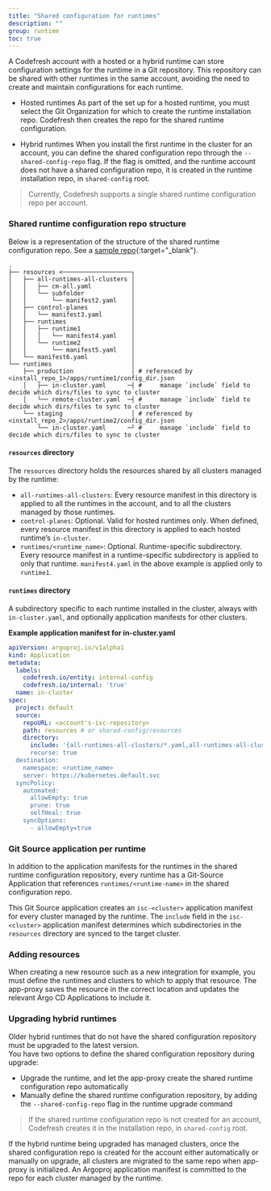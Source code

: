 ```yaml
---
title: "Shared configuration for runtimes"
description: ""
group: runtime
toc: true
---
```



A Codefresh account with a hosted or a hybrid runtime can store configuration settings for the runtime in a Git repository. This repository can be shared with other runtimes in the same account, avoiding the need to create and maintain configurations for each runtime.

* Hosted runtimes
  As part of the set up for a hosted runtime, you must select the Git Organization for which to create the runtime installation repo. Codefresh then creates the repo for the shared runtime configuration.  

* Hybrid runtimes 
  When you install the first runtime in the cluster for an account, you can define the shared configuration repo through the `--shared-config-repo` flag. If the flag is omitted, and the runtime account does not have a shared configuration repo, it is created in the runtime installation repo, in `shared-config` root.

> Currently, Codefresh supports a single shared runtime configuration repo per account.


### Shared runtime configuration repo structure
Below is a representation of the structure of the shared runtime configuration repo. 
See a [sample repo](https://github.dev/noam-codefresh/shared-gs){:target="\_blank"}.

```
.
├── resources <───────────────────┐
│   ├── all-runtimes-all-clusters │
│   │   ├── cm-all.yaml           │
│   │   └── subfolder             │
│   │       └── manifest2.yaml    │
│   ├── control-planes            │
│   │   └── manifest3.yaml        │
│   ├── runtimes                  │
│   │   ├── runtime1              │
│   │   │   └── manifest4.yaml    │
│   │   └── runtime2              │
│   │       └── manifest5.yaml    │
│   └── manifest6.yaml            │
└── runtimes                      │
    ├── production                │ # referenced by <install_repo_1>/apps/runtime1/config_dir.json
    │   ├── in-cluster.yaml      ─┤ #     manage `include` field to decide which dirs/files to sync to cluster
    │   └── remote-cluster.yaml  ─┤ #     manage `include` field to decide which dirs/files to sync to cluster
    └── staging                   │ # referenced by <install_repo_2>/apps/runtime2/config_dir.json
        └── in-cluster.yaml      ─┘ #     manage `include` field to decide which dirs/files to sync to cluster
```

#### `resources` directory 

The `resources` directory holds the resources shared by all clusters managed by the runtime:

  * `all-runtimes-all-clusters`: Every resource manifest in this directory is applied to all the runtimes in the account, and to all the clusters managed by those runtimes.  
  * `control-planes`: Optional. Valid for hosted runtimes only. When defined, every resource manifest in this directory is applied to each hosted runtime’s `in-cluster`.
  * `runtimes/<runtime_name>`: Optional. Runtime-specific subdirectory. Every resource manifest in a runtime-specific subdirectory is applied to only that runtime. `manifest4.yaml` in the above example is applied only to `runtime1`. 

#### `runtimes` directory 
A subdirectory specific to each runtime installed in the cluster, always with `in-cluster.yaml`, and optionally application manifests for other clusters. 

**Example application manifest for in-cluster.yaml**

```yaml
apiVersion: argoproj.io/v1alpha1
kind: Application
metadata:
  labels:
    codefresh.io/entity: internal-config
    codefresh.io/internal: 'true'
  name: in-cluster
spec:
  project: default
  source: 
    repoURL: <account's-isc-repository>
    path: resources # or shared-config/resources
    directory:
      include: '{all-runtimes-all-clusters/*.yaml,all-runtimes-all-clusters/**/*.yaml,runtimes/<runtime_name>/*.yaml,runtimes/<runtime_name>/**/*.yaml,control-planes/*.yaml,control-planes/**/*.yaml}''
      recurse: true
  destination:
    namespace: <runtime_name>
    server: https://kubernetes.default.svc
  syncPolicy:
    automated:
      allowEmpty: true
      prune: true
      selfHeal: true
    syncOptions:
      - allowEmpty=true
```


### Git Source application per runtime
In addition to the application manifests for the runtimes in the shared runtime configuration repository, every runtime has a Git-Source Application that references `runtimes/<runtime-name>` in the shared configuration repo.  

This Git Source application creates an `isc-<cluster>` application manifest for every cluster managed by the runtime. The `include` field in the `isc-<cluster>` application manifest determines which subdirectories in the `resources` directory are synced to the target cluster.


### Adding resources
When creating a new resource such as a new integration for example, you must define the runtimes and clusters to which to apply that resource. The app-proxy saves the resource in the correct location and updates the relevant Argo CD Applications to include it.

### Upgrading hybrid runtimes
Older hybrid runtimes that do not have the shared configuration repository must be upgraded to the latest version.  
You have two options to define the shared configuration repository during upgrade:
* Upgrade the runtime, and let the app-proxy create the shared runtime configuration repo automatically 
* Manually define the shared runtime configuration repository, by adding the `--shared-config-repo` flag in the runtime upgrade command

>If the shared runtime configuration repo is not created for an account, Codefresh creates it in the installation repo, in `shared-config` root. 

If the hybrid runtime being upgraded has managed clusters, once the shared configuration repo is created for the account either automatically or manually on upgrade, all clusters are migrated to the same repo when app-proxy is initialized. An Argoproj application manifest is committed to the repo for each cluster managed by the runtime. 



